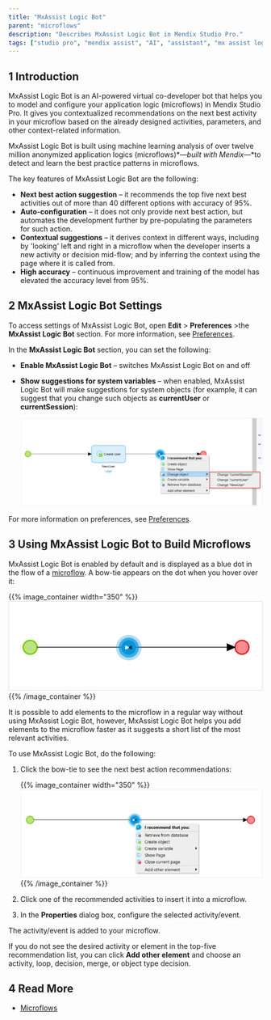 ```yaml
---
title: "MxAssist Logic Bot"
parent: "microflows"
description: "Describes MxAssist Logic Bot in Mendix Studio Pro."
tags: ["studio pro", "mendix assist", "AI", "assistant", "mx assist logic bot", "logic bot"]
---
```


## 1 Introduction 

MxAssist Logic Bot is an AI-powered virtual co-developer bot that helps you to model and configure your application logic (microflows) in Mendix Studio Pro. It gives you contextualized recommendations on the next best activity in your microflow based on the already designed activities, parameters, and other context-related information. 

MxAssist Logic Bot is built using machine learning analysis of over twelve million anonymized application logics (microflows)*—*built with Mendix*—*to detect and learn the best practice patterns in microflows.

The key features of MxAssist Logic Bot are the following: 

* **Next best action suggestion** – it recommends the top five next best activities out of more than 40 different options with accuracy of 95%. 
* **Auto-configuration** – it does not only provide next best action, but automates the development further by pre-populating the parameters for such action.
* **Contextual  suggestions** – it derives context in different ways, including by 'looking' left and right in a microflow when the developer inserts a new activity or decision mid-flow; and by inferring the context using the page where it is called from.  
* **High accuracy** – continuous improvement and training of the model has elevated the accuracy level from 95%.

## 2 MxAssist Logic Bot Settings

To access settings of MxAssist Logic Bot, open **Edit** > **Preferences** >the **MxAssist Logic Bot** section. For more information, see [Preferences](preferences-dialog).

In the **MxAssist Logic Bot** section, you can set the following: 

* **Enable MxAssist Logic Bot** – switches MxAssist Logic Bot on and off

* **Show suggestions for system variables** – when enabled, MxAssist Logic Bot will make suggestions for system objects (for example, it can suggest that you change such objects as **currentUser** or **currentSession**):

  ![Suggestions for System Variables](attachments/mx-assist-studio-pro/mx-assist-system-variables.png)

For more information on preferences, see [Preferences](preferences-dialog).

## 3 Using MxAssist Logic Bot to Build Microflows

MxAssist Logic Bot is enabled by default and is displayed as a blue dot in the flow of a [microflow](https://docs.mendix.com/refguide/microflows). A bow-tie appears on the dot when you hover over it:

{{% image_container width="350" %}}![Logic Bot Icon](attachments/mx-assist-studio-pro/mendix-assist-icon.png){{% /image_container %}}

It is possible to add elements to the microflow in a regular way without using MxAssist Logic Bot, however, MxAssist Logic Bot helps you add elements to the microflow faster as it suggests a short list of the most relevant activities. 

To use MxAssist Logic Bot, do the following:

1. Click the bow-tie to see the next best action recommendations:

    {{% image_container width="350" %}}![Logic Bot Recommendations](attachments/mx-assist-studio-pro/mx-assist-recommendations.png){{% /image_container %}}

2. Click one of the recommended activities to insert it into a microflow.

3. In the **Properties** dialog box, configure the selected activity/event.

The activity/event is added to your microflow.

If you do not see the desired activity or element in the top-five recommendation list, you can click **Add other element** and choose an activity, loop, decision, merge, or object type decision.

## 4 Read More

* [Microflows](microflows)